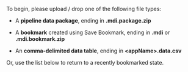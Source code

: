 To begin, please upload / drop one of the following file types:

* A **pipeline data package**, ending in **.mdi.package.zip**

* A **bookmark** created using Save Bookmark, ending in **.mdi**
or **.mdi.bookmark.zip**

* An **comma-delimited data table**, ending in **\<appName\>.data.csv**

Or, use the list below to return to a recently bookmarked state.
